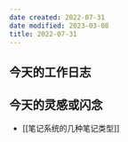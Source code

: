 ```yaml
---
date created: 2022-07-31
date modified: 2023-03-08
title: 2022-07-31
---
```


## 今天的工作日志

## 今天的灵感或闪念

- [[笔记系统的几种笔记类型]]
